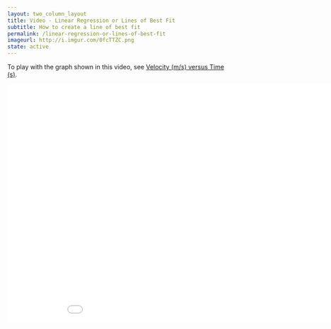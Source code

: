 ```yaml
---
layout: two_column_layout
title: Video - Linear Regression or Lines of Best Fit
subtitle: How to create a line of best fit
permalink: /linear-regression-or-lines-of-best-fit
imageurl: http://i.imgur.com/0fcTTZC.png
state: active
---
```


To play with the graph shown in this video, see [Velocity (m/s) versus Time (s)](https://plot.ly/37/~cimar/).

<iframe src="//player.vimeo.com/video/102272367" width="960" height="540" frameborder="0" webkitallowfullscreen mozallowfullscreen allowfullscreen></iframe>
